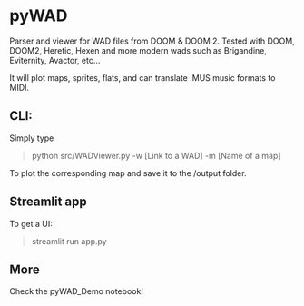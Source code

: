# pyWAD
Parser and viewer for WAD files from DOOM &amp; DOOM 2. 
Tested with DOOM, DOOM2, Heretic, Hexen and more modern wads such as Brigandine, Eviternity, Avactor, etc...

It will plot maps, sprites, flats, and can translate .MUS music formats to MIDI.

## CLI:
Simply type
> python src/WADViewer.py -w [Link to a WAD] -m [Name of a map]

To plot the corresponding map and save it to the /output folder.

## Streamlit app
To get a UI:
> streamlit run app.py
 
## More
Check the pyWAD_Demo notebook!
